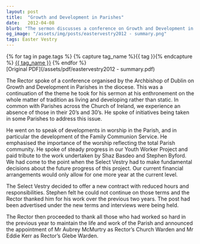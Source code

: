 ```yaml
---
layout: post
title:  "Growth and Development in Parishes"
date:   2012-04-08
blurb: "The sermon discusses a conference on Growth and Development in Parishes, organized by the Archbishop of Dublin. The Rector emphasizes the importance of evolving traditions and addressing the absence of younger demographics in the Church. He also talks about developments in worship, the progress of the Youth Worker Project, and the need for financial decisions regarding the project's future."
og_image: "/assets/img/posts/eastervestry2012 - summary.png"
tags: Easter Vestry
---    
```

<div class="tag-pills">
  {% for tag in page.tags %}
    {% capture tag_name %}{{ tag }}{% endcapture %}
    <a href="{{ site.baseurl }}/tag/{{ tag_name | slugify }}" class="tag-pill">{{ tag_name }}</a>
  {% endfor %}
</div>
[Original PDF](/assets/pdf/eastervestry2012 - summary.pdf)

The Rector spoke of a conference organised by the Archbishop of Dublin on Growth and Development in Parishes in the diocese. This was a continuation of the theme he took for his sermon at his enthronement on the whole matter of tradition as living and developing rather than static. In common with Parishes across the Church of Ireland, we experience an absence of those in their 20’s and 30’s. He spoke of initiatives being taken in some Parishes to address this issue.

He went on to speak of developments in worship in the Parish, and in particular the development of the Family Communion Service. He emphasised the importance of the worship reflecting the total Parish community. He spoke of steady progress in our Youth Worker Project and paid tribute to the work undertaken by Shaz Basdeo and Stephen Byford. We had come to the point when the Select Vestry had to make fundamental decisions about the future progress of this project. Our current financial arrangements would only allow for one more year at the current level.

The Select Vestry decided to offer a new contract with reduced hours and responsibilities. Stephen felt he could not continue on those terms and the Rector thanked him for his work over the previous two years. The post had been advertised under the new terms and interviews were being held.

The Rector then proceeded to thank all those who had worked so hard in the previous year to maintain the life and work of the Parish and announced the appointment of Mr Aubrey McMurtry as Rector’s Church Warden and Mr Eddie Kerr as Rector’s Glebe Warden.
